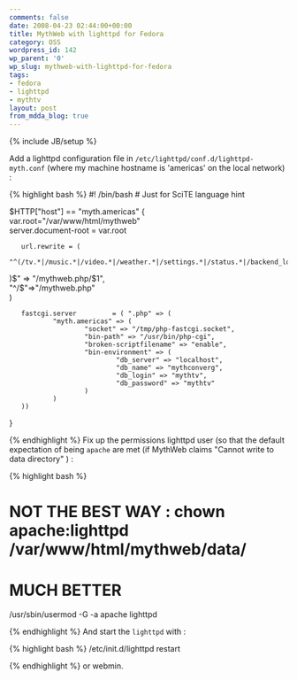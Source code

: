 ```yaml
---
comments: false
date: 2008-04-23 02:44:00+00:00
title: MythWeb with lighttpd for Fedora
category: OSS
wordpress_id: 142
wp_parent: '0'
wp_slug: mythweb-with-lighttpd-for-fedora
tags:
- fedora
- lighttpd
- mythtv
layout: post
from_mdda_blog: true
---
```

{% include JB/setup %}


Add a lighttpd configuration file in `/etc/lighttpd/conf.d/lighttpd-myth.conf`  (where my machine hostname is 'americas' on the local network) :  

{% highlight bash %}
#! /bin/bash # Just for SciTE language hint  
  
$HTTP["host"] == "myth.americas" {  
       var.root="/var/www/html/mythweb"  
       server.document-root = var.root  
  
       url.rewrite = (  
               "^(/tv.*|/music.*|/video.*|/weather.*|/settings.*|/status.*|/backend_log.*  
)$" =>   "/mythweb.php/$1",  
               "^/$"=>"/mythweb.php"  
       )  
  
       fastcgi.server         = ( ".php" => (  
               "myth.americas" => (  
                       "socket" => "/tmp/php-fastcgi.socket",  
                       "bin-path" => "/usr/bin/php-cgi",  
                       "broken-scriptfilename" => "enable",  
                       "bin-environment" => (  
                               "db_server" => "localhost",  
                               "db_name" => "mythconverg",  
                               "db_login" => "mythtv",  
                               "db_password" => "mythtv"  
                       )  
               )  
       ))  
}  

{% endhighlight %}
Fix up the permissions lighttpd user (so that the default expectation of being `apache` are met (if MythWeb claims "Cannot write to data directory" ) :  

{% highlight bash %}
# NOT THE BEST WAY : chown apache:lighttpd /var/www/html/mythweb/data/  
# MUCH BETTER  
/usr/sbin/usermod -G -a apache lighttpd  

{% endhighlight %}
And start the `lighttpd` with :  

{% highlight bash %}
/etc/init.d/lighttpd restart  

{% endhighlight %}
or webmin.
